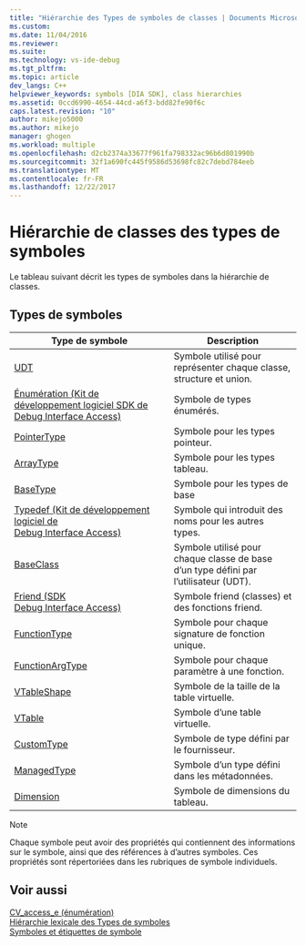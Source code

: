 ```yaml
---
title: "Hiérarchie des Types de symboles de classes | Documents Microsoft"
ms.custom: 
ms.date: 11/04/2016
ms.reviewer: 
ms.suite: 
ms.technology: vs-ide-debug
ms.tgt_pltfrm: 
ms.topic: article
dev_langs: C++
helpviewer_keywords: symbols [DIA SDK], class hierarchies
ms.assetid: 0ccd6990-4654-44cd-a6f3-bdd82fe90f6c
caps.latest.revision: "10"
author: mikejo5000
ms.author: mikejo
manager: ghogen
ms.workload: multiple
ms.openlocfilehash: d2cb2374a33677f961fa798332ac96b6d801990b
ms.sourcegitcommit: 32f1a690fc445f9586d53698fc82c7debd784eeb
ms.translationtype: MT
ms.contentlocale: fr-FR
ms.lasthandoff: 12/22/2017
---
```

# <a name="class-hierarchy-of-symbol-types"></a>Hiérarchie de classes des types de symboles
Le tableau suivant décrit les types de symboles dans la hiérarchie de classes.  
  
## <a name="symbol-types"></a>Types de symboles  
  
|Type de symbole|Description|  
|-----------------|-----------------|  
|[UDT](../../debugger/debug-interface-access/udt.md)|Symbole utilisé pour représenter chaque classe, structure et union.|  
|[Énumération (Kit de développement logiciel SDK de Debug Interface Access)](../../debugger/debug-interface-access/enum-debug-interface-access-sdk.md)|Symbole de types énumérés.|  
|[PointerType](../../debugger/debug-interface-access/pointertype.md)|Symbole pour les types pointeur.|  
|[ArrayType](../../debugger/debug-interface-access/arraytype.md)|Symbole pour les types tableau.|  
|[BaseType](../../debugger/debug-interface-access/basetype.md)|Symbole pour les types de base|  
|[Typedef (Kit de développement logiciel de Debug Interface Access)](../../debugger/debug-interface-access/typedef-debug-interface-access-sdk.md)|Symbole qui introduit des noms pour les autres types.|  
|[BaseClass](../../debugger/debug-interface-access/baseclass.md)|Symbole utilisé pour chaque classe de base d’un type défini par l’utilisateur (UDT).|  
|[Friend (SDK Debug Interface Access)](../../debugger/debug-interface-access/friend-debug-interface-access-sdk.md)|Symbole friend (classes) et des fonctions friend.|  
|[FunctionType](../../debugger/debug-interface-access/functiontype.md)|Symbole pour chaque signature de fonction unique.|  
|[FunctionArgType](../../debugger/debug-interface-access/functionargtype.md)|Symbole pour chaque paramètre à une fonction.|  
|[VTableShape](../../debugger/debug-interface-access/vtableshape.md)|Symbole de la taille de la table virtuelle.|  
|[VTable](../../debugger/debug-interface-access/vtable.md)|Symbole d’une table virtuelle.|  
|[CustomType](../../debugger/debug-interface-access/customtype.md)|Symbole de type défini par le fournisseur.|  
|[ManagedType](../../debugger/debug-interface-access/managedtype.md)|Symbole d’un type défini dans les métadonnées.|  
|[Dimension](../../debugger/debug-interface-access/dimension.md)|Symbole de dimensions du tableau.|  
  
> [!NOTE]
>  Chaque symbole peut avoir des propriétés qui contiennent des informations sur le symbole, ainsi que des références à d’autres symboles. Ces propriétés sont répertoriées dans les rubriques de symbole individuels.  
  
## <a name="see-also"></a>Voir aussi  
 [CV_access_e (énumération)](../../debugger/debug-interface-access/cv-access-e.md)   
 [Hiérarchie lexicale des Types de symboles](../../debugger/debug-interface-access/lexical-hierarchy-of-symbol-types.md)   
 [Symboles et étiquettes de symbole](../../debugger/debug-interface-access/symbols-and-symbol-tags.md)